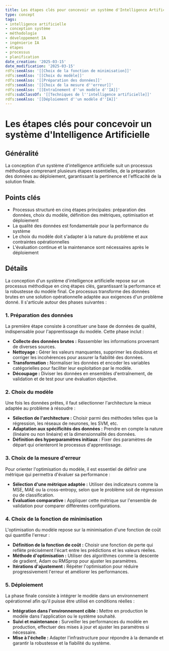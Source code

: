 ```yaml
---
title: Les étapes clés pour concevoir un système d'Intelligence Artificielle
type: concept
tags:
- intelligence artificielle
- conception système
- méthodologie
- développement IA
- ingénierie IA
- étapes
- processus
- planification
date_creation: '2025-03-15'
date_modification: '2025-03-15'
rdfs:seeAlso: '[[Choix de la fonction de minimisation]]'
rdfs:seeAlso: '[[Choix du modèle]]'
rdfs:seeAlso: '[[Préparation des données]]'
rdfs:seeAlso: '[[Choix de la mesure d''erreur]]'
rdfs:seeAlso: '[[Entraînement d''un modèle d''IA]]'
rdfs:subClassOf: '[[Techniques de l''intelligence artificielle]]'
rdfs:seeAlso: '[[Déploiement d''un modèle d''IA]]'
---
```


# Les étapes clés pour concevoir un système d'Intelligence Artificielle

## Généralité

La conception d'un système d'intelligence artificielle suit un processus méthodique comprenant plusieurs étapes essentielles, de la préparation des données au déploiement, garantissant la pertinence et l'efficacité de la solution finale.

## Points clés

- Processus structuré en cinq étapes principales: préparation des données, choix du modèle, définition des métriques, optimisation et déploiement
- La qualité des données est fondamentale pour la performance du système
- Le choix du modèle doit s'adapter à la nature du problème et aux contraintes opérationnelles
- L'évaluation continue et la maintenance sont nécessaires après le déploiement

## Détails

La conception d'un système d'intelligence artificielle repose sur un processus méthodique en cinq étapes clés, garantissant la performance et la robustesse du modèle final. Ce processus transforme des données brutes en une solution opérationnelle adaptée aux exigences d'un problème donné. Il s'articule autour des phases suivantes :

### 1. Préparation des données

La première étape consiste à constituer une base de données de qualité, indispensable pour l'apprentissage du modèle. Cette phase inclut :

- **Collecte des données brutes :** Rassembler les informations provenant de diverses sources.
- **Nettoyage :** Gérer les valeurs manquantes, supprimer les doublons et corriger les incohérences pour assurer la fiabilité des données.
- **Transformation :** Normaliser les données et encoder les variables catégorielles pour faciliter leur exploitation par le modèle.
- **Découpage :** Diviser les données en ensembles d'entraînement, de validation et de test pour une évaluation objective.

### 2. Choix du modèle

Une fois les données prêtes, il faut sélectionner l'architecture la mieux adaptée au problème à résoudre :

- **Sélection de l'architecture :** Choisir parmi des méthodes telles que la régression, les réseaux de neurones, les SVM, etc.
- **Adaptation aux spécificités des données :** Prendre en compte la nature (linéaire ou non linéaire) et la dimensionnalité des données.
- **Définition des hyperparamètres initiaux :** Fixer des paramètres de départ qui orienteront le processus d'apprentissage.

### 3. Choix de la mesure d'erreur

Pour orienter l'optimisation du modèle, il est essentiel de définir une métrique qui permettra d'évaluer sa performance :

- **Sélection d'une métrique adaptée :** Utiliser des indicateurs comme la MSE, MAE ou la cross-entropy, selon que le problème soit de régression ou de classification.
- **Évaluation comparative :** Appliquer cette métrique sur l'ensemble de validation pour comparer différentes configurations.

### 4. Choix de la fonction de minimisation

L'optimisation du modèle repose sur la minimisation d'une fonction de coût qui quantifie l'erreur :

- **Définition de la fonction de coût :** Choisir une fonction de perte qui reflète précisément l'écart entre les prédictions et les valeurs réelles.
- **Méthode d'optimisation :** Utiliser des algorithmes comme la descente de gradient, Adam ou RMSprop pour ajuster les paramètres.
- **Itérations d'ajustement :** Répéter l'optimisation pour réduire progressivement l'erreur et améliorer les performances.

### 5. Déploiement

La phase finale consiste à intégrer le modèle dans un environnement opérationnel afin qu'il puisse être utilisé en conditions réelles :

- **Intégration dans l'environnement cible :** Mettre en production le modèle dans l'application ou le système souhaité.
- **Suivi et maintenance :** Surveiller les performances du modèle en production, effectuer des mises à jour et ajuster les paramètres si nécessaire.
- **Mise à l'échelle :** Adapter l'infrastructure pour répondre à la demande et garantir la robustesse et la fiabilité du système.